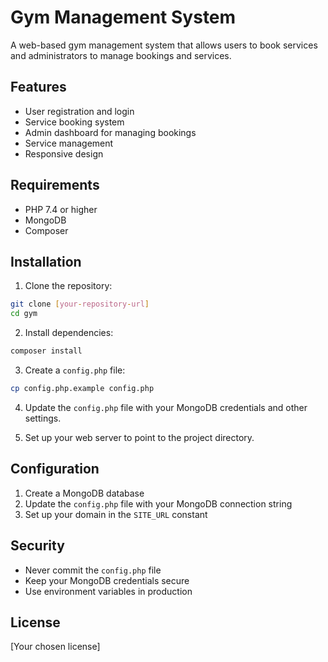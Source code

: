 # Gym Management System

A web-based gym management system that allows users to book services and administrators to manage bookings and services.

## Features

- User registration and login
- Service booking system
- Admin dashboard for managing bookings
- Service management
- Responsive design

## Requirements

- PHP 7.4 or higher
- MongoDB
- Composer

## Installation

1. Clone the repository:
```bash
git clone [your-repository-url]
cd gym
```

2. Install dependencies:
```bash
composer install
```

3. Create a `config.php` file:
```bash
cp config.php.example config.php
```

4. Update the `config.php` file with your MongoDB credentials and other settings.

5. Set up your web server to point to the project directory.

## Configuration

1. Create a MongoDB database
2. Update the `config.php` file with your MongoDB connection string
3. Set up your domain in the `SITE_URL` constant

## Security

- Never commit the `config.php` file
- Keep your MongoDB credentials secure
- Use environment variables in production

## License

[Your chosen license] 